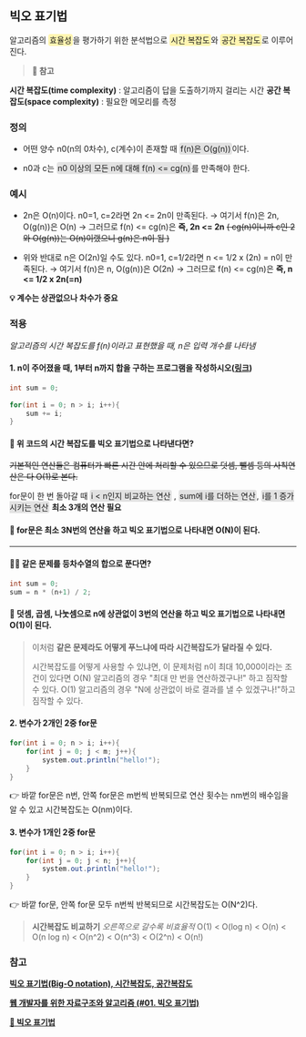## 빅오 표기법
알고리즘의 <span style='padding: 2px; background-color: #fff5b1; border-radius: 4px'>효율성</span>을 평가하기 위한 분석법으로 <span style='padding: 2px; background-color: #fff5b1; border-radius: 4px'>시간 복잡도</span>와 <span style='padding: 2px; background-color: #fff5b1; border-radius: 4px'>공간 복잡도</span>로 이루어진다.

> **📌 참고**
>
**시간 복잡도(time complexity)** : 알고리즘이 답을 도출하기까지 걸리는 시간
**공간 복잡도(space complexity)** : 필요한 메모리를 측정

### 정의
- 어떤 양수 n0(n의 0차수), c(계수)이 존재할 때 <span style='padding: 2px; background-color: #e2e2e2; border-radius: 4px'>f(n)은 O(g(n))</span>이다. 

- n0과 c는 <span style='padding: 2px; background-color: #e2e2e2; border-radius: 4px'>n0 이상의 모든 n에 대해 f(n) <= cg(n)</span>를 만족해야 한다.
  
### 예시
- 2n은 O(n)이다. n0=1, c=2라면 2n <= 2n이 만족된다. 
→ 여기서 f(n)은 2n, O(g(n))은 O(n)
→ 그러므로 f(n) <= cg(n)은 **즉, 2n <= 2n**
~~( cg(n)이니까 c인 2와 O(g(n))는 O(n)이랬으니 g(n)은 n이 됨 )~~     
                                    
- 위와 반대로 n은 O(2n)일 수도 있다. n0=1, c=1/2라면 n <= 1/2 x (2n) = n이 만족된다.
→ 여기서 f(n)은 n, O(g(n))은 O(2n)
→ 그러므로 f(n) <= cg(n)은 **즉, n <= 1/2 x 2n(=n)**

**💡 계수는 상관없으나 차수가 중요**

### 적용
_알고리즘의 시간 복잡도를 f(n)이라고 표현했을 때, n은 입력 개수를 나타냄_

#### 1. n이 주어졌을 때, 1부터 n까지 합을 구하는 프로그램을 작성하시오([링크](https://www.acmicpc.net/problem/8393))
```java
int sum = 0;
  
for(int i = 0; n > i; i++){
    sum += i;  
}
```
#### 🤔 위 코드의 시간 복잡도를 빅오 표기법으로 나타낸다면?
~~기본적인 연산들은 컴퓨터가 빠른 시간 안에 처리할 수 있으므로 덧셈, 뺄셈 등의 사칙연산은 다 O(1)로 본다.~~
  
for문이 한 번 돌아갈 때  <span style='padding: 2px; background-color: #e2e2e2; border-radius: 4px'>i < n인지 비교하는 연산</span> ,  <span style='padding: 2px; background-color: #e2e2e2; border-radius: 4px'>sum에 i를 더하는 연산</span>,  <span style='padding: 2px; background-color: #e2e2e2; border-radius: 4px'>i를 1 증가시키는 연산</span> **최소 3개의 연산 필요**
  
#### 📌 for문은 최소 3N번의 연산을 하고 빅오 표기법으로 나타내면 O(N)이 된다.
---  
#### 🙋‍♀️ 같은 문제를 등차수열의 합으로 푼다면?
```java
int sum = 0;
sum = n * (n+1) / 2;
```
#### 📌 덧셈, 곱셈, 나눗셈으로 n에 상관없이 3번의 연산을 하고 빅오 표기법으로 나타내면 O(1)이 된다.

>이처럼 **같은 문제라도 어떻게 푸느냐에 따라 시간복잡도가 달라질 수 있다.**
>
>시간복잡도를 어떻게 사용할 수 있냐면, 이 문제처럼 n이 최대 10,000이라는 조건이 있다면 O(N) 알고리즘의 경우 "최대 만 번을 연산하겠구나!" 하고 짐작할 수 있다. O(1) 알고리즘의 경우 "N에 상관없이 바로 결과를 낼 수 있겠구나!"하고 짐작할 수 있다.

#### 2. 변수가 2개인 2중 for문
```java
for(int i = 0; n > i; i++){
    for(int j = 0; j < m; j++){
     	system.out.println("hello!");                  
    }
}
```
👉 바깥 for문은 n번, 안쪽 for문은 m번씩 반복되므로 연산 횟수는 nm번의 배수임을 알 수 있고 시간복잡도는 O(nm)이다.
                         
#### 3. 변수가 1개인 2중 for문
```java
for(int i = 0; n > i; i++){
    for(int j = 0; j < n; j++){
     	system.out.println("hello!");                  
    }
}
```
👉 바깥 for문, 안쪽 for문 모두 n번씩 반복되므로 시간복잡도는 O(N^2)다.
                         
> **시간복잡도 비교하기** _오른쪽으로 갈수록 비효율적_
O(1) < O(log n) < O(n) < O(n log n) < O(n^2) < O(n^3) < O(2^n) < O(n!)
                                            
### 참고

**[빅오 표기법(Big-O notation), 시간복잡도, 공간복잡도](https://blog.naver.com/PostView.naver?blogId=kks227&logNo=220769859177&categoryNo=299&parentCategoryNo=0&viewDate=&currentPage=13&postListTopCurrentPage=&from=postList&userTopListOpen=true&userTopListCount=5&userTopListManageOpen=false&userTopListCurrentPage=13)**

**[웹 개발자를 위한 자료구조와 알고리즘 (#01. 빅오 표기법)](https://callmedevmomo.medium.com/%EC%9B%B9-%EA%B0%9C%EB%B0%9C%EC%9E%90%EB%A5%BC-%EC%9C%84%ED%95%9C-%EC%9E%90%EB%A3%8C%EA%B5%AC%EC%A1%B0%EC%99%80-%EC%95%8C%EA%B3%A0%EB%A6%AC%EC%A6%98-01-%EB%B9%85%EC%98%A4-%ED%91%9C%EA%B8%B0%EB%B2%95-ff369f0efc1d)**

**[🧭 빅오 표기법](https://velog.io/@may_soouu/%EB%B9%85%EC%98%A4-%ED%91%9C%EA%B8%B0%EB%B2%95)**
